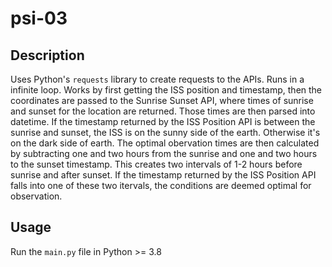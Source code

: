 # psi-03

## Description

Uses Python's <code>requests</code> library to create requests to the APIs. Runs in a infinite loop. Works by first getting the ISS position and timestamp, then the coordinates are passed to the Sunrise Sunset API, where times of sunrise and sunset for the location are returned. 
Those times are then parsed into datetime. If the timestamp returned by the ISS Position API is between the sunrise and sunset, the ISS is on the sunny side of the earth. 
Otherwise it's on the dark side of earth. The optimal obervation times are then calculated by subtracting one and two hours from the sunrise and one and two hours to the sunset timestamp.
This creates two intervals of 1-2 hours before sunrise and after sunset. If the timestamp returned by the ISS Position API falls into one of these two itervals, the conditions are deemed optimal for observation.

## Usage

Run the <code>main.py</code> file in Python >= 3.8
